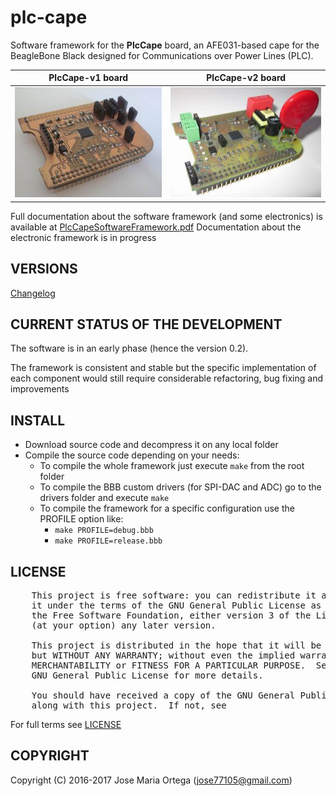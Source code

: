 # plc-cape

Software framework for the **PlcCape** board, an AFE031-based cape for the BeagleBone Black designed
for Communications over Power Lines (PLC).

**PlcCape-v1 board** | **PlcCape-v2 board**
-------------------- | --------------------
![PlcCape-v1 board](doc/images/PlcCapeV1.jpg) | ![PlcCape-v2 board](doc/images/PlcCapeV2.jpg)

Full documentation about the software framework (and some electronics) is available at
[PlcCapeSoftwareFramework.pdf](http://upcommons.upc.edu/bitstream/handle/2117/98244/PlcCapeSoftwareFramework.pdf)
Documentation about the electronic framework is in progress


## VERSIONS

[Changelog](CHANGELOG.md)


## CURRENT STATUS OF THE DEVELOPMENT

The software is in an early phase (hence the version 0.2).

The framework is consistent and stable but the specific implementation of each component would
still require considerable refactoring, bug fixing and improvements


## INSTALL

* Download source code and decompress it on any local folder
* Compile the source code depending on your needs:
  * To compile the whole framework just execute `make` from the root folder
  * To compile the BBB custom drivers (for SPI-DAC and ADC) go to the drivers folder and execute `make`
  * To compile the framework for a specific configuration use the PROFILE option like:
    * `make PROFILE=debug.bbb`
    * `make PROFILE=release.bbb`


## LICENSE

<pre>
	This project is free software: you can redistribute it and/or modify
	it under the terms of the GNU General Public License as published by
	the Free Software Foundation, either version 3 of the License, or
	(at your option) any later version.

	This project is distributed in the hope that it will be useful,
	but WITHOUT ANY WARRANTY; without even the implied warranty of
	MERCHANTABILITY or FITNESS FOR A PARTICULAR PURPOSE.  See the
	GNU General Public License for more details.

	You should have received a copy of the GNU General Public License
	along with this project.  If not, see <http://www.gnu.org/licenses/>
</pre>
For full terms see [LICENSE](LICENSE)


## COPYRIGHT

Copyright (C) 2016-2017 Jose Maria Ortega (<a href="mailto:jose77105@gmail.com">jose77105@gmail.com</a>)

